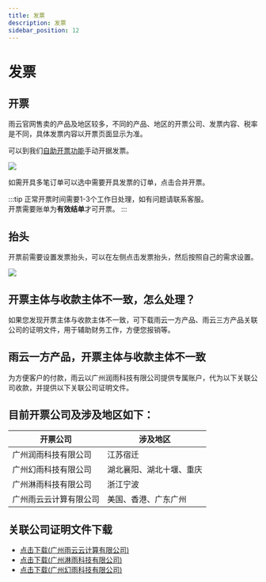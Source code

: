 ```yaml
---
title: 发票
description: 发票
sidebar_position: 12
---
```


# 发票


## 开票
雨云官网售卖的产品及地区较多，不同的产品、地区的开票公司、发票内容、税率是不同，具体发票内容以开票页面显示为准。

可以到我们[自助开票功能](https://app.rainyun.com/expense/invoice)手动开据发票。

![](https://cn-sy1.rains3.com/rainyun-assets/pic/2024/03/20240314163730_345f51e81dc9171dfe42c651ac4dcd88.png)

如需开具多笔订单可以选中需要开具发票的订单，点击合并开票。

:::tip
正常开票时间需要1-3个工作日处理，如有问题请联系客服。<br/>
开票需要账单为**有效结单**才可开票。
:::

## 抬头

开票前需要设置发票抬头，可以在左侧点击发票抬头，然后按照自己的需求设置。

![](https://cn-sy1.rains3.com/rainyun-assets/pic/2024/03/20240314164133_1fabac81a85530d89b02b4b3fb50d81e.png)


## 开票主体与收款主体不一致，怎么处理？
如果您发现开票主体与收款主体不一致，可下载雨云一方产品、雨云三方产品关联公司的证明文件，用于辅助财务工作，方便您报销等。

## 雨云一方产品，开票主体与收款主体不一致
为方便客户的付款，雨云以广州润雨科技有限公司提供专属账户，代为以下关联公司收款，并提供以下关联公司证明文件。

## 目前开票公司及涉及地区如下：

| 开票公司        | 涉及地区         |
|-------------|--------------|
| 广州润雨科技有限公司  | 江苏宿迁         |
| 广州幻雨科技有限公司  | 湖北襄阳、湖北十堰、重庆 |
| 广州淋雨科技有限公司  | 浙江宁波         |
| 广州雨云云计算有限公司 | 美国、香港、广东广州   |

## 关联公司证明文件下载

* [点击下载(广州雨云云计算有限公司)](https://cn-sy1.rains3.com/rainyun-assets/pic/2025/07/20250729170855_90f92b09626e612c0abb6567fe10cca2.pdf)
* [点击下载(广州淋雨科技有限公司)](https://cn-sy1.rains3.com/rainyun-assets/pic/2025/07/20250729171307_c50ef74dce74138d308a64678ab0595a.pdf)
* [点击下载(广州幻雨科技有限公司)](https://cn-sy1.rains3.com/rainyun-assets/pic/2025/07/20250729171338_416cd4aaf9e714ad9d5ae104bdfe580c.pdf)